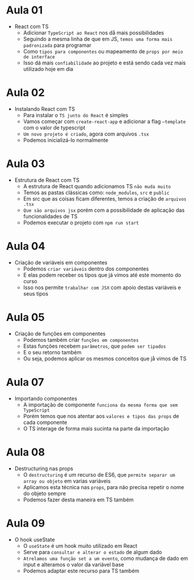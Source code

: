 # Aula 01

- React com TS
  - Adicionar `TypeScript ao React` nos då mais possibilidades
  - Seguindo a mesma linha de que em JS, `temos uma forma mais padronizada` para programar
  - Como `tipos para componentes` ou mapeamento de `props por meio de interface`
  - Isso dá mais `confiabilidade` ao projeto e está sendo cada vez mais utilizado hoje em dia

# Aula 02

- Instalando React com TS
  - Para instalar o `TS junto do React` é simples
  - Vamos começar com `create-react-app` e adicionar a flag `—template` com o valor de typescript
  - `Um novo projeto é criado`, agora com arquivos `.tsx`
  - Podemos inicializá-lo normalmente

# Aula 03

- Estrutura de React com TS
  - A estrutura de React quando adicionamos TS `não muda muito`
  - Temos as pastas clássicas como: `node_modules`, `src` e `public`
  - Em src que as coisas ficam diferentes, temos a criação de `arquivos .tsx`
  - `Que säo arquivos jsx` porém com a possibilidade de aplicação das funcionalidades de TS
  - Podemos executar o projeto com `npm run start`

# Aula 04

- Criação de variáveis em componentes
  - Podemos `criar variáveis` dentro dos componentes
  - E elas podem receber os tipos que já vimos até este momento do curso
  - Isso nos permite `trabalhar com JSX` com apoio destas variáveis e seus tipos

# Aula 05 

- Criação de funções em componentes
  - Podemos também criar `funções em componentes`
  - Estas funções recebem `parâmetros`, que `podem ser tipados`
  - E o seu retorno também
  - Ou seja, podemos aplicar os mesmos conceitos que jå vimos de TS

# Aula 07

- Importando componentes
  - A importação de componente `funciona da mesma forma que sem TypeScript`
  - Porém temos que nos atentar aos `valores e tipos das props` de cada componente
  - O TS interage de forma mais sucinta na parte da importação

# Aula 08

- Destructuring nas props
  - O `destructuring` é um recurso de ES6, que `permite separar um array ou objeto` em varias variáveis
  - Aplicamos esta técnica nas `props`, para näo precisa repetir o nome do objeto sempre
  - Podemos fazer desta maneira em TS também

# Aula 09

- O hook useState
  - O `useState` é um hook muito utilizado em React
  - Serve para `consultar e alterar o estado` de algum dado
  - `Atrelamos uma função set a um evento`, como mudança de dado em input e alteramos o valor da variável base
  - Podemos adaptar este recurso para TS também
